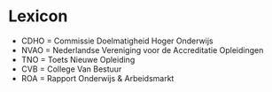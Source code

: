 # Lexicon

* CDHO = Commissie Doelmatigheid Hoger Onderwijs
* NVAO = Nederlandse Vereniging voor de Accreditatie Opleidingen
* TNO = Toets Nieuwe Opleiding
* CVB = College Van Bestuur
* ROA = Rapport Onderwijs & Arbeidsmarkt


